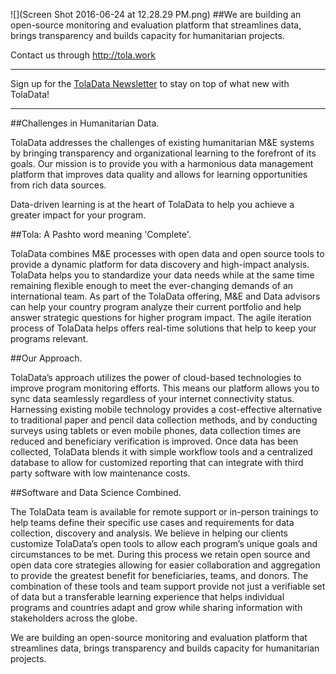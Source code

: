 ![](Screen Shot 2016-06-24 at 12.28.29 PM.png)
##We are building an open-source monitoring and evaluation platform that streamlines data, brings transparency and builds capacity for humanitarian projects.


Contact us through http://tola.work


---
Sign up for the [TolaData Newsletter](http://toladata.us12.list-manage1.com/subscribe?u=e34c5be0454e41216568f68e6&id=c7456e1c60) to stay on top of what new with TolaData!


---




##Challenges in Humanitarian Data.

TolaData addresses the challenges of existing humanitarian M&E systems by bringing transparency and organizational learning to the forefront of its goals. Our mission is to provide you with a harmonious data management platform that improves data quality and allows for learning opportunities from rich data sources.

Data-driven learning is at the heart of TolaData to help you achieve a greater impact for your program.

##Tola: A Pashto word meaning 'Complete'.


TolaData combines M&E processes with open data and open source tools to provide a dynamic platform for data discovery and high-impact analysis. TolaData helps you to standardize your data needs while at the same time remaining flexible enough to meet the ever-changing demands of an international team.
As part of the TolaData offering, M&E and Data advisors can help your country program analyze their current portfolio and help answer strategic questions for higher program impact. The agile iteration process of TolaData helps offers real-time solutions that help to keep your programs relevant.

##Our Approach.


TolaData’s approach utilizes the power of cloud-based technologies to improve program monitoring efforts. This means our platform allows you to sync data seamlessly regardless of your internet connectivity status.
Harnessing existing mobile technology provides a cost-effective alternative to traditional paper and pencil data collection methods, and by conducting surveys using tablets or even mobile phones, data collection times are reduced and beneficiary verification is improved.
Once data has been collected, TolaData blends it with simple workflow tools and a centralized database to allow for customized reporting that can integrate with third party software with low maintenance costs.

##Software and Data Science Combined.


The TolaData team is available for remote support or in-person trainings to help teams define their specific use cases and requirements for data collection, discovery and analysis. We believe in helping our clients customize TolaData’s open tools to allow each program’s unique goals and circumstances to be met. During this process we retain open source and open data core strategies allowing for easier collaboration and aggregation to provide the greatest benefit for beneficiaries, teams, and donors.
The combination of these tools and team support provide not just a verifiable set of data but a transferable learning experience that helps individual programs and countries adapt and grow while sharing information with stakeholders across the globe.

We are building an open-source monitoring and evaluation platform that streamlines data, brings transparency and builds capacity for humanitarian projects.


